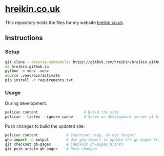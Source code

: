 # [hreikin.co.uk](https://hreikin.co.uk)

This repository holds the files for my website [hreikin.co.uk](https://hreikin.co.uk).

## Instructions

### Setup

```sh
git clone --recurse-submodules https://github.com/hreikin/hreikin.github.io.git     # Clone repository
cd hreikin.github.io                                                                # Change in to the new repository
python -m venv .venv                                                                # Create venv
source .venv/bin/activate                                                           # Source venv
pip install -r requirements.txt                                                     # Install development requirements
```

### Usage

During development:

```python
pelican content                     # Build the site
pelican --listen --ignore-cache     # Serve on development server at http://127.0.0.1:8000
```

Push changes to build the updated site:

```python
pelican content             # Important step, do not forget!
ghp-import -n output        # Use ghp-import to update the gh-pages branch
git checkout gh-pages       # Checkout gh-pages branch
git push origin gh-pages    # Push changes
```